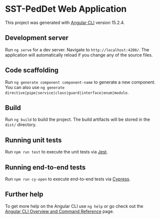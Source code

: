 # SST-PedDet Web Application

This project was generated with [Angular CLI](https://github.com/angular/angular-cli) version 15.2.4.

## Development server

Run `ng serve` for a dev server. Navigate to `http://localhost:4200/`. The application will automatically reload if you change any of the source files.

## Code scaffolding

Run `ng generate component component-name` to generate a new component. You can also use `ng generate directive|pipe|service|class|guard|interface|enum|module`.

## Build

Run `ng build` to build the project. The build artifacts will be stored in the `dist/` directory.

## Running unit tests

Run `npm run test` to execute the unit tests via [Jest](https://jestjs.io/).

## Running end-to-end tests

Run `npm run cy-open` to execute end-to-end tests via [Cypress](https://docs.cypress.io/guides/overview/why-cypress).

## Further help

To get more help on the Angular CLI use `ng help` or go check out the [Angular CLI Overview and Command Reference](https://angular.io/cli) page.
